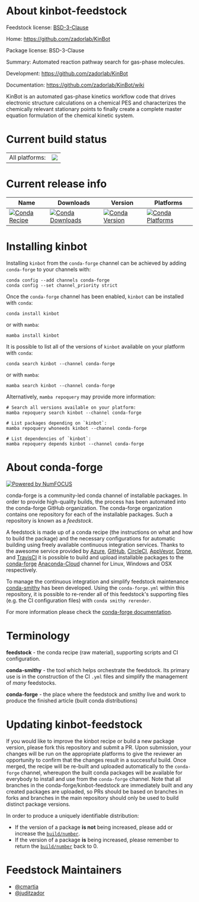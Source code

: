 About kinbot-feedstock
======================

Feedstock license: [BSD-3-Clause](https://github.com/conda-forge/kinbot-feedstock/blob/main/LICENSE.txt)

Home: https://github.com/zadorlab/KinBot

Package license: BSD-3-Clause

Summary: Automated reaction pathway search for gas-phase molecules.

Development: https://github.com/zadorlab/KinBot

Documentation: https://github.com/zadorlab/KinBot/wiki

KinBot is an automated gas-phase kinetics workflow code that drives
electronic structure calculations on a chemical PES and characterizes
the chemically relevant stationary points to finally create a complete
master equation formulation of the chemical kinetic system.


Current build status
====================


<table><tr><td>All platforms:</td>
    <td>
      <a href="https://dev.azure.com/conda-forge/feedstock-builds/_build/latest?definitionId=18435&branchName=main">
        <img src="https://dev.azure.com/conda-forge/feedstock-builds/_apis/build/status/kinbot-feedstock?branchName=main">
      </a>
    </td>
  </tr>
</table>

Current release info
====================

| Name | Downloads | Version | Platforms |
| --- | --- | --- | --- |
| [![Conda Recipe](https://img.shields.io/badge/recipe-kinbot-green.svg)](https://anaconda.org/conda-forge/kinbot) | [![Conda Downloads](https://img.shields.io/conda/dn/conda-forge/kinbot.svg)](https://anaconda.org/conda-forge/kinbot) | [![Conda Version](https://img.shields.io/conda/vn/conda-forge/kinbot.svg)](https://anaconda.org/conda-forge/kinbot) | [![Conda Platforms](https://img.shields.io/conda/pn/conda-forge/kinbot.svg)](https://anaconda.org/conda-forge/kinbot) |

Installing kinbot
=================

Installing `kinbot` from the `conda-forge` channel can be achieved by adding `conda-forge` to your channels with:

```
conda config --add channels conda-forge
conda config --set channel_priority strict
```

Once the `conda-forge` channel has been enabled, `kinbot` can be installed with `conda`:

```
conda install kinbot
```

or with `mamba`:

```
mamba install kinbot
```

It is possible to list all of the versions of `kinbot` available on your platform with `conda`:

```
conda search kinbot --channel conda-forge
```

or with `mamba`:

```
mamba search kinbot --channel conda-forge
```

Alternatively, `mamba repoquery` may provide more information:

```
# Search all versions available on your platform:
mamba repoquery search kinbot --channel conda-forge

# List packages depending on `kinbot`:
mamba repoquery whoneeds kinbot --channel conda-forge

# List dependencies of `kinbot`:
mamba repoquery depends kinbot --channel conda-forge
```


About conda-forge
=================

[![Powered by
NumFOCUS](https://img.shields.io/badge/powered%20by-NumFOCUS-orange.svg?style=flat&colorA=E1523D&colorB=007D8A)](https://numfocus.org)

conda-forge is a community-led conda channel of installable packages.
In order to provide high-quality builds, the process has been automated into the
conda-forge GitHub organization. The conda-forge organization contains one repository
for each of the installable packages. Such a repository is known as a *feedstock*.

A feedstock is made up of a conda recipe (the instructions on what and how to build
the package) and the necessary configurations for automatic building using freely
available continuous integration services. Thanks to the awesome service provided by
[Azure](https://azure.microsoft.com/en-us/services/devops/), [GitHub](https://github.com/),
[CircleCI](https://circleci.com/), [AppVeyor](https://www.appveyor.com/),
[Drone](https://cloud.drone.io/welcome), and [TravisCI](https://travis-ci.com/)
it is possible to build and upload installable packages to the
[conda-forge](https://anaconda.org/conda-forge) [Anaconda-Cloud](https://anaconda.org/)
channel for Linux, Windows and OSX respectively.

To manage the continuous integration and simplify feedstock maintenance
[conda-smithy](https://github.com/conda-forge/conda-smithy) has been developed.
Using the ``conda-forge.yml`` within this repository, it is possible to re-render all of
this feedstock's supporting files (e.g. the CI configuration files) with ``conda smithy rerender``.

For more information please check the [conda-forge documentation](https://conda-forge.org/docs/).

Terminology
===========

**feedstock** - the conda recipe (raw material), supporting scripts and CI configuration.

**conda-smithy** - the tool which helps orchestrate the feedstock.
                   Its primary use is in the construction of the CI ``.yml`` files
                   and simplify the management of *many* feedstocks.

**conda-forge** - the place where the feedstock and smithy live and work to
                  produce the finished article (built conda distributions)


Updating kinbot-feedstock
=========================

If you would like to improve the kinbot recipe or build a new
package version, please fork this repository and submit a PR. Upon submission,
your changes will be run on the appropriate platforms to give the reviewer an
opportunity to confirm that the changes result in a successful build. Once
merged, the recipe will be re-built and uploaded automatically to the
`conda-forge` channel, whereupon the built conda packages will be available for
everybody to install and use from the `conda-forge` channel.
Note that all branches in the conda-forge/kinbot-feedstock are
immediately built and any created packages are uploaded, so PRs should be based
on branches in forks and branches in the main repository should only be used to
build distinct package versions.

In order to produce a uniquely identifiable distribution:
 * If the version of a package **is not** being increased, please add or increase
   the [``build/number``](https://docs.conda.io/projects/conda-build/en/latest/resources/define-metadata.html#build-number-and-string).
 * If the version of a package **is** being increased, please remember to return
   the [``build/number``](https://docs.conda.io/projects/conda-build/en/latest/resources/define-metadata.html#build-number-and-string)
   back to 0.

Feedstock Maintainers
=====================

* [@cmartia](https://github.com/cmartia/)
* [@juditzador](https://github.com/juditzador/)


